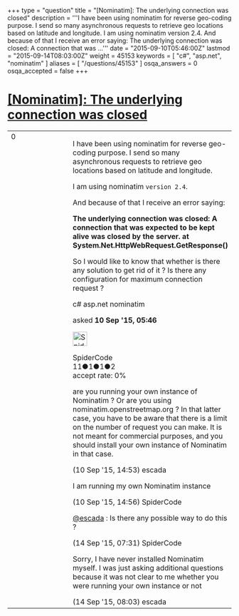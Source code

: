 +++
type = "question"
title = "[Nominatim]: The underlying connection was closed"
description = '''I have been using nominatim for reverse geo-coding purpose. I send so many asynchronous requests to retrieve geo locations based on latitude and longitude.  I am using nominatim version 2.4.  And because of that I receive an error saying:  The underlying connection was closed: A connection that was ...'''
date = "2015-09-10T05:46:00Z"
lastmod = "2015-09-14T08:03:00Z"
weight = 45153
keywords = [ "c#", "asp.net", "nominatim" ]
aliases = [ "/questions/45153" ]
osqa_answers = 0
osqa_accepted = false
+++

<div class="headNormal">

# [\[Nominatim\]: The underlying connection was closed](/questions/45153/nominatim-the-underlying-connection-was-closed)

</div>

<div id="main-body">

<div id="askform">

<table id="question-table" style="width:100%;">
<colgroup>
<col style="width: 50%" />
<col style="width: 50%" />
</colgroup>
<tbody>
<tr>
<td style="width: 30px; vertical-align: top"><div class="vote-buttons">
<span id="post-45153-upvote" class="ajax-command post-vote up" rel="nofollow" title="I like this post (click again to cancel)"> </span>
<div id="post-45153-score" class="post-score" title="current number of votes">
0
</div>
<span id="post-45153-downvote" class="ajax-command post-vote down" rel="nofollow" title="I dont like this post (click again to cancel)"> </span> <span id="favorite-mark" class="ajax-command favorite-mark" rel="nofollow" title="mark/unmark this question as favorite (click again to cancel)"> </span>
<div id="favorite-count" class="favorite-count">
&#10;</div>
</div></td>
<td><div id="item-right">
<div class="question-body">
<p>I have been using nominatim for reverse geo-coding purpose. I send so many asynchronous requests to retrieve geo locations based on latitude and longitude.</p>
<p>I am using nominatim <code>version 2.4</code>.</p>
<p>And because of that I receive an error saying:</p>
<p><strong>The underlying connection was closed: A connection that was expected to be kept alive was closed by the server. at System.Net.HttpWebRequest.GetResponse()</strong></p>
<p>So I would like to know that whether is there any solution to get rid of it ? Is there any configuration for maximum connection request ?</p>
</div>
<div id="question-tags" class="tags-container tags">
<span class="post-tag tag-link-c#" rel="tag" title="see questions tagged &#39;c#&#39;">c#</span> <span class="post-tag tag-link-asp.net" rel="tag" title="see questions tagged &#39;asp.net&#39;">asp.net</span> <span class="post-tag tag-link-nominatim" rel="tag" title="see questions tagged &#39;nominatim&#39;">nominatim</span>
</div>
<div id="question-controls" class="post-controls">
&#10;</div>
<div class="post-update-info-container">
<div class="post-update-info post-update-info-user">
<p>asked <strong>10 Sep '15, 05:46</strong></p>
<img src="https://secure.gravatar.com/avatar/5847213073703288add351b13ecf084c?s=32&amp;d=identicon&amp;r=g" class="gravatar" width="32" height="32" alt="SpiderCode&#39;s gravatar image" />
<p><span>SpiderCode</span><br />
<span class="score" title="11 reputation points">11</span><span title="1 badges"><span class="badge1">●</span><span class="badgecount">1</span></span><span title="1 badges"><span class="silver">●</span><span class="badgecount">1</span></span><span title="2 badges"><span class="bronze">●</span><span class="badgecount">2</span></span><br />
<span class="accept_rate" title="Rate of the user&#39;s accepted answers">accept rate:</span> <span title="SpiderCode has no accepted answers">0%</span></p>
</div>
</div>
<div id="comments-container-45153" class="comments-container">
<span id="45169"></span>
<div id="comment-45169" class="comment">
<div id="post-45169-score" class="comment-score">
&#10;</div>
<div class="comment-text">
<p>are you running your own instance of Nominatim ? Or are you using nominatim.openstreetmap.org ? In that latter case, you have to be aware that there is a limit on the number of request you can make. It is not meant for commercial purposes, and you should install your own instance of Nominatim in that case.</p>
</div>
<div id="comment-45169-info" class="comment-info">
<span class="comment-age">(10 Sep '15, 14:53)</span> <span class="comment-user userinfo">escada</span>
</div>
</div>
<span id="45170"></span>
<div id="comment-45170" class="comment">
<div id="post-45170-score" class="comment-score">
&#10;</div>
<div class="comment-text">
<p>I am running my own Nominatim instance</p>
</div>
<div id="comment-45170-info" class="comment-info">
<span class="comment-age">(10 Sep '15, 14:56)</span> <span class="comment-user userinfo">SpiderCode</span>
</div>
</div>
<span id="45231"></span>
<div id="comment-45231" class="comment">
<div id="post-45231-score" class="comment-score">
&#10;</div>
<div class="comment-text">
<p><a href="http://help.openstreetmap.org/users/5390/escada">@escada</a> : Is there any possible way to do this ?</p>
</div>
<div id="comment-45231-info" class="comment-info">
<span class="comment-age">(14 Sep '15, 07:31)</span> <span class="comment-user userinfo">SpiderCode</span>
</div>
</div>
<span id="45232"></span>
<div id="comment-45232" class="comment">
<div id="post-45232-score" class="comment-score">
&#10;</div>
<div class="comment-text">
<p>Sorry, I have never installed Nominatim myself. I was just asking additional questions because it was not clear to me whether you were running your own instance or not</p>
</div>
<div id="comment-45232-info" class="comment-info">
<span class="comment-age">(14 Sep '15, 08:03)</span> <span class="comment-user userinfo">escada</span>
</div>
</div>
</div>
<div id="comment-tools-45153" class="comment-tools">
&#10;</div>
<div class="clear">
&#10;</div>
<div id="comment-45153-form-container" class="comment-form-container">
&#10;</div>
<div class="clear">
&#10;</div>
</div></td>
</tr>
</tbody>
</table>

</div>

</div>

